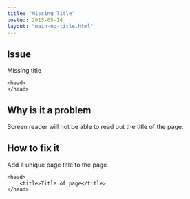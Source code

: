 ```yaml
---
title: "Missing Title"
posted: 2015-05-14
layout: "main-no-title.html"
---
```


## Issue
Missing title

```
<head>
</head>
```

## Why is it a problem
Screen reader will not be able to read out the title of the page.

## How to fix it
Add a unique page title to the page

```
<head>
    <title>Title of page</title>
</head>
```